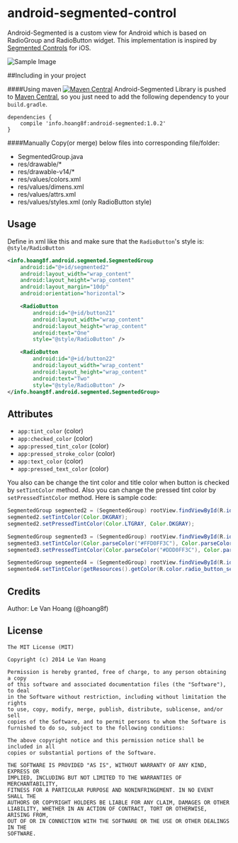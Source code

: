 android-segmented-control
=========================
Android-Segmented is a custom view for Android which is based on RadioGroup and RadioButton widget.
This implementation is inspired by [Segmented Controls](https://developer.apple.com/library/ios/documentation/userexperience/conceptual/UIKitUICatalog/UISegmentedControl.html) for iOS.

![Sample Image](https://raw2.github.com/hoang8f/android-segmented-control/master/screenshot/screenshot.png)

##Including in your project


####Using maven    [![Maven Central](https://maven-badges.herokuapp.com/maven-central/info.hoang8f/android-segmented/badge.svg)](https://maven-badges.herokuapp.com/maven-central/info.hoang8f/android-segmented)
Android-Segmented Library is pushed to [Maven Central](http://search.maven.org/#search|ga|1|android-segmented), so you just need to add the following dependency to your `build.gradle`.

    dependencies {
        compile 'info.hoang8f:android-segmented:1.0.2'
    }

####Manually
Copy(or merge) below files into corresponding file/folder:
  + SegmentedGroup.java
  + res/drawable/*
  + res/drawable-v14/*
  + res/values/colors.xml
  + res/values/dimens.xml
  + res/values/attrs.xml
  + res/values/styles.xml (only RadioButton style)

Usage
-----
Define in xml like this and make sure that the `RadioButton`'s style is: `@style/RadioButton`

```xml
<info.hoang8f.android.segmented.SegmentedGroup
    android:id="@+id/segmented2"
    android:layout_width="wrap_content"
    android:layout_height="wrap_content"
    android:layout_margin="10dp"
    android:orientation="horizontal">

    <RadioButton
        android:id="@+id/button21"
        android:layout_width="wrap_content"
        android:layout_height="wrap_content"
        android:text="One"
        style="@style/RadioButton" />

    <RadioButton
        android:id="@+id/button22"
        android:layout_width="wrap_content"
        android:layout_height="wrap_content"
        android:text="Two"
        style="@style/RadioButton" />
</info.hoang8f.android.segmented.SegmentedGroup>
```

Attributes
----------

* ```app:tint_color``` (color)
* ```app:checked_color``` (color)
* ```app:pressed_tint_color``` (color)
* ```app:pressed_stroke_color``` (color)
* ```app:text_color``` (color)
* ```app:pressed_text_color``` (color)

You also can be change the tint color and title color when button is checked by `setTintColor` method.
Also you can change the pressed tint color by `setPressedTintColor` method.
Here is sample code:

```java
SegmentedGroup segmented2 = (SegmentedGroup) rootView.findViewById(R.id.segmented2);
segmented2.setTintColor(Color.DKGRAY);
segmented2.setPressedTintColor(Color.LTGRAY, Color.DKGRAY);

SegmentedGroup segmented3 = (SegmentedGroup) rootView.findViewById(R.id.segmented3);
segmented3.setTintColor(Color.parseColor("#FFD0FF3C"), Color.parseColor("#FF7B07B2"));
segmented3.setPressedTintColor(Color.parseColor("#DDD0FF3C"), Color.parseColor("#FFD0FF3C"));

SegmentedGroup segmented4 = (SegmentedGroup) rootView.findViewById(R.id.segmented4);
segmented4.setTintColor(getResources().getColor(R.color.radio_button_selected_color));
```

Credits
-------
Author: Le Van Hoang (@hoang8f)

License
-------
    The MIT License (MIT)
    
    Copyright (c) 2014 Le Van Hoang
    
    Permission is hereby granted, free of charge, to any person obtaining a copy
    of this software and associated documentation files (the "Software"), to deal
    in the Software without restriction, including without limitation the rights
    to use, copy, modify, merge, publish, distribute, sublicense, and/or sell
    copies of the Software, and to permit persons to whom the Software is
    furnished to do so, subject to the following conditions:
    
    The above copyright notice and this permission notice shall be included in all
    copies or substantial portions of the Software.
    
    THE SOFTWARE IS PROVIDED "AS IS", WITHOUT WARRANTY OF ANY KIND, EXPRESS OR
    IMPLIED, INCLUDING BUT NOT LIMITED TO THE WARRANTIES OF MERCHANTABILITY,
    FITNESS FOR A PARTICULAR PURPOSE AND NONINFRINGEMENT. IN NO EVENT SHALL THE
    AUTHORS OR COPYRIGHT HOLDERS BE LIABLE FOR ANY CLAIM, DAMAGES OR OTHER
    LIABILITY, WHETHER IN AN ACTION OF CONTRACT, TORT OR OTHERWISE, ARISING FROM,
    OUT OF OR IN CONNECTION WITH THE SOFTWARE OR THE USE OR OTHER DEALINGS IN THE
    SOFTWARE.



